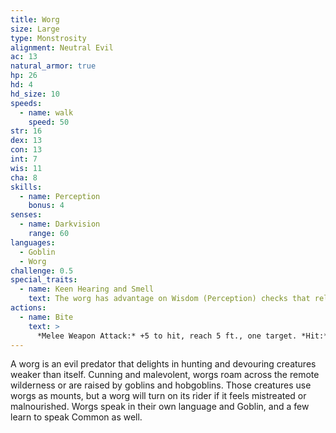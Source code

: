 ```yaml
---
title: Worg
size: Large
type: Monstrosity
alignment: Neutral Evil
ac: 13
natural_armor: true
hp: 26
hd: 4
hd_size: 10
speeds:
  - name: walk
    speed: 50
str: 16
dex: 13
con: 13
int: 7
wis: 11
cha: 8
skills:
  - name: Perception
    bonus: 4
senses:
  - name: Darkvision
    range: 60
languages:
  - Goblin
  - Worg
challenge: 0.5
special_traits:
  - name: Keen Hearing and Smell
    text: The worg has advantage on Wisdom (Perception) checks that rely on hearing or smell.
actions:
  - name: Bite
    text: >
      *Melee Weapon Attack:* +5 to hit, reach 5 ft., one target. *Hit:* 10 (2d6 + 3) piercing damage. If the target is a creature, it must succeed on a DC 13 Strength saving throw or be knocked prone.
---
```


A worg is an evil predator that delights in hunting and devouring creatures weaker than itself. Cunning and malevolent, worgs roam across the remote wilderness or are raised by goblins and hobgoblins. Those creatures use worgs as mounts, but a worg will turn on its rider if it feels mistreated or malnourished. Worgs speak in their own language and Goblin, and a few learn to speak Common as well.
